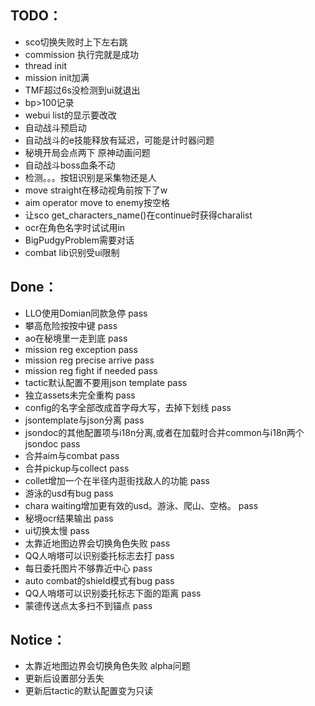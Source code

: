 ## TODO：
- sco切换失败时上下左右跳
- commission 执行完就是成功
- thread init
- mission init加满
- TMF超过6s没检测到ui就退出
- bp>100记录
- webui list的显示要改改
- 自动战斗预启动
- 自动战斗的e技能释放有延迟，可能是计时器问题
- 秘境开局会点两下 原神动画问题
- 自动战斗boss血条不动
- 检测。。。按钮识别是采集物还是人
- move straight在移动视角前按下了w
- aim operator move to enemy按空格
- 让sco get_characters_name()在continue时获得charalist
- ocr在角色名字时试试用in
- BigPudgyProblem需要对话
- combat lib识别受ui限制

## Done：
- LLO使用Domian同款急停 pass
- 攀高危险按按中键 pass
- ao在秘境里一走到底 pass
- mission reg exception pass
- mission reg precise arrive pass
- mission reg fight if needed pass
- tactic默认配置不要用json template pass
- 独立assets未完全重构 pass
- config的名字全部改成首字母大写，去掉下划线 pass
- jsontemplate与json分离 pass
- jsondoc的其他配置项与i18n分离,或者在加载时合并common与i18n两个jsondoc pass
- 合并aim与combat pass
- 合并pickup与collect pass
- collet增加一个在半径内逛街找敌人的功能 pass
- 游泳的usd有bug pass
- chara waiting增加更有效的usd。游泳、爬山、空格。 pass
- 秘境ocr结果输出 pass
- ui切换太慢 pass
- 太靠近地图边界会切换角色失败 pass
- QQ人哨塔可以识别委托标志去打 pass
- 每日委托图片不够靠近中心 pass
- auto combat的shield模式有bug pass
- QQ人哨塔可以识别委托标志下面的距离 pass
- 蒙德传送点太多扫不到锚点 pass

## Notice：
- 太靠近地图边界会切换角色失败 alpha问题
- 更新后设置部分丢失
- 更新后tactic的默认配置变为只读